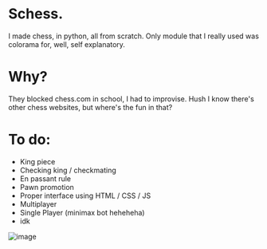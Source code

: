 # Schess.
I made chess, in python, all from scratch. Only module that I really used was colorama for, well, self explanatory.  

# Why?
They blocked chess.com in school, I had to improvise. Hush I know there's other chess websites, but where's the fun in that?

# To do:
- King piece
- Checking king / checkmating
- En passant rule
- Pawn promotion
- Proper interface using HTML / CSS / JS
- Multiplayer
- Single Player (minimax bot heheheha)
- idk

![image](https://user-images.githubusercontent.com/61939474/225642504-dd5605bb-afff-4682-9f1f-c925e4f228c9.png)
